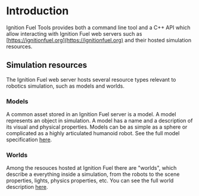 # Introduction

Ignition Fuel Tools provides both a command line tool and a C++ API which allow
interacting with Ignition Fuel web servers such as
[https://ignitionfuel.org](https://ignitionfuel.org) and their hosted
simulation resources.

## Simulation resources

The Ignition Fuel web server hosts several resource types relevant to robotics
simulation, such as models and worlds.

### Models

A common asset stored in an Ignition Fuel server is a model. A model represents
an object in simulation. A model has a name and a description of its visual and
physical properties. Models can be as simple as a sphere or complicated as a
highly articulated humanoid robot. See the full model specification
[here](http://sdformat.org/spec?ver=1.6&elem=model).

### Worlds

Among the resouces hosted at Ignition Fuel there are "worlds", which describe a
everything inside a simulation, from the robots to the scene properties, lights,
physics properties, etc. You can see the full world description
<a href="http://sdformat.org/spec?elem=world">here</a>.


